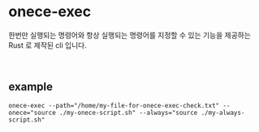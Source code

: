 # onece-exec
한번만 실행되는 명령어와 항상 실행되는 명령어를 지정할 수 있는 기능을 제공하는 Rust 로 제작된 cli 입니다.

<br />

## example
```
onece-exec --path="/home/my-file-for-onece-exec-check.txt" --onece="source ./my-onece-script.sh" --always="source ./my-always-script.sh"
```

